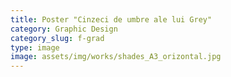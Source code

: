 ```yaml
---
title: Poster "Cinzeci de umbre ale lui Grey"
category: Graphic Design
category_slug: f-grad
type: image
image: assets/img/works/shades_A3_orizontal.jpg
---
```

